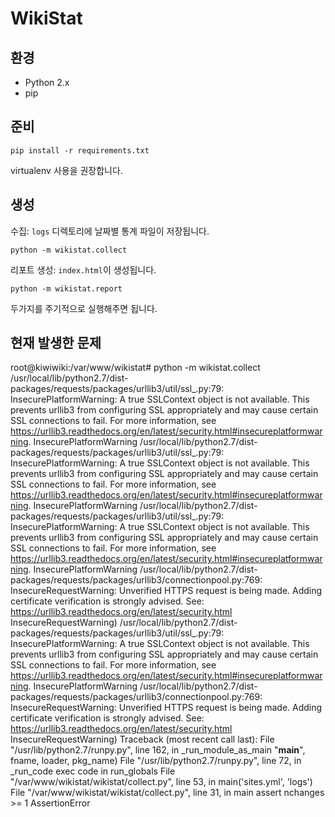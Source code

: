 # WikiStat


## 환경

* Python 2.x
* pip


## 준비

    pip install -r requirements.txt

virtualenv 사용을 권장합니다.


## 생성

수집: `logs` 디렉토리에 날짜별 통계 파일이 저장됩니다.

    python -m wikistat.collect

리포트 생성: `index.html`이 생성됩니다.

    python -m wikistat.report

두가지를 주기적으로 실행해주면 됩니다.


## 현재 발생한 문제

root@kiwiwiki:/var/www/wikistat# python -m wikistat.collect
/usr/local/lib/python2.7/dist-packages/requests/packages/urllib3/util/ssl_.py:79: InsecurePlatformWarning: A true SSLContext object is not available. This prevents urllib3 from configuring SSL appropriately and may cause certain SSL connections to fail. For more information, see https://urllib3.readthedocs.org/en/latest/security.html#insecureplatformwarning.
  InsecurePlatformWarning
/usr/local/lib/python2.7/dist-packages/requests/packages/urllib3/util/ssl_.py:79: InsecurePlatformWarning: A true SSLContext object is not available. This prevents urllib3 from configuring SSL appropriately and may cause certain SSL connections to fail. For more information, see https://urllib3.readthedocs.org/en/latest/security.html#insecureplatformwarning.
  InsecurePlatformWarning
/usr/local/lib/python2.7/dist-packages/requests/packages/urllib3/util/ssl_.py:79: InsecurePlatformWarning: A true SSLContext object is not available. This prevents urllib3 from configuring SSL appropriately and may cause certain SSL connections to fail. For more information, see https://urllib3.readthedocs.org/en/latest/security.html#insecureplatformwarning.
  InsecurePlatformWarning
/usr/local/lib/python2.7/dist-packages/requests/packages/urllib3/connectionpool.py:769: InsecureRequestWarning: Unverified HTTPS request is being made. Adding certificate verification is strongly advised. See: https://urllib3.readthedocs.org/en/latest/security.html
  InsecureRequestWarning)
/usr/local/lib/python2.7/dist-packages/requests/packages/urllib3/util/ssl_.py:79: InsecurePlatformWarning: A true SSLContext object is not available. This prevents urllib3 from configuring SSL appropriately and may cause certain SSL connections to fail. For more information, see https://urllib3.readthedocs.org/en/latest/security.html#insecureplatformwarning.
  InsecurePlatformWarning
/usr/local/lib/python2.7/dist-packages/requests/packages/urllib3/connectionpool.py:769: InsecureRequestWarning: Unverified HTTPS request is being made. Adding certificate verification is strongly advised. See: https://urllib3.readthedocs.org/en/latest/security.html
  InsecureRequestWarning)
Traceback (most recent call last):
  File "/usr/lib/python2.7/runpy.py", line 162, in _run_module_as_main
    "__main__", fname, loader, pkg_name)
  File "/usr/lib/python2.7/runpy.py", line 72, in _run_code
    exec code in run_globals
  File "/var/www/wikistat/wikistat/collect.py", line 53, in <module>
    main('sites.yml', 'logs')
  File "/var/www/wikistat/wikistat/collect.py", line 31, in main
    assert nchanges >= 1
AssertionError

